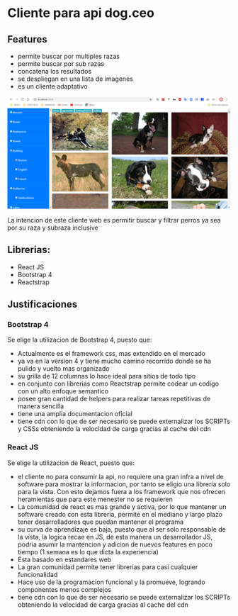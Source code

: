 # Cliente para api dog.ceo

## Features
- permite buscar por multiples razas
- permite buscar por sub razas
- concatena los resultados
- se despliegan en una lista de imagenes
- es un cliente adaptativo

![example01.png](example01.png)

La intencion de este cliente web es permitir buscar y filtrar perros ya sea por su raza y subraza inclusive

## Librerias:
- React JS
- Bootstrap 4
- Reactstrap

## Justificaciones

### Bootstrap 4
Se elige la utilizacion de Bootstrap 4, puesto que:
- Actualmente es el framework css, mas extendido en el mercado
- ya va en la version 4 y tiene mucho camino recorrido donde se ha pulido y vuelto mas organizado
- su grilla de 12 columnas lo hace ideal para sitios de todo tipo
- en conjunto con librerias como Reactstrap permite codear un codigo con un alto enfoque semantico
- posee gran cantidad de helpers para realizar tareas repetitivas de manera sencilla
- tiene una amplia documentacion oficial
- tiene cdn con lo que de ser necesario se puede externalizar los SCRIPTs y CSSs obteniendo la velocidad de carga gracias al cache del cdn

### React JS
Se elige la utilizacion de React, puesto que:
- el cliente no para consumir la api, no requiere una gran infra a nivel de software para mostrar la informacion, por tanto se eligio una libreria solo para la vista. Con esto dejamos fuera a los framework que nos ofrecen heramientas que para este menester no se requieren
- La comunidad de react es mas grande y activa, por lo que mantener un software creado con esta libreria, permite en el mediano y largo plazo tener desarrolladores que puedan mantener el programa
- su curva de aprendizaje es baja, puesto que al ser solo responsable de la vista, la logica recae en JS, de esta manera un desarrollador JS, podria asumir la mantencion y adicion de nuevos features en poco tiempo (1 semana es lo que dicta la experiencia)
- Esta basado en estandares web
- La gran comunidad permite tener librerias para casi cualquier funcionalidad
- Hace uso de la programacion funcional y la promueve, logrando componentes menos complejos
- tiene cdn con lo que de ser necesario se puede externalizar los SCRIPTs obteniendo la velocidad de carga gracias al cache del cdn